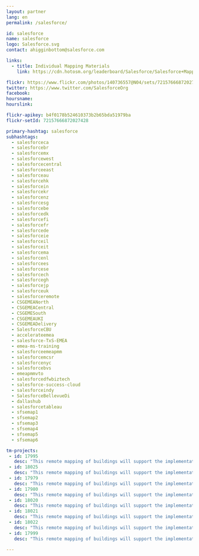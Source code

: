 ```yaml
---
layout: partner
lang: en
permalink: /salesforce/

id: salesforce
name: salesforce
logo: Salesforce.svg
contact: ahigginbottom@salesforce.com

links:
  - title: Individual Mapping Materials
    link: https://cdn.hotosm.org/leaderboard/Salesforce/Salesforce+Mapping+how+to+guide.pdf

flickr: https://www.flickr.com/photos/140736557@N04/sets/72157666872027428
twitter: https://www.twitter.com/SalesforceOrg
facebook:
hoursname:
hourslink:

flickr-apikey: b4f0178b524610373b2b65bda51979ba
flickr-setId: 72157666872027428

primary-hashtag: salesforce
subhashtags:
  - salesforceca
  - salesforcebr
  - salesforcemx
  - salesforcewest
  - salesforcecentral
  - salesforceeast
  - salesforceau
  - salesforcehk
  - salesforcein
  - salesforcekr
  - salesforcenz
  - salesforcesg
  - salesforcebe
  - salesforcedk
  - salesforcefi
  - salesforcefr
  - salesforcede
  - salesforceie
  - salesforceil
  - salesforceit
  - salesforcema
  - salesforcenl
  - salesforcees
  - salesforcese
  - salesforcech
  - salesforcegh
  - salesforcejp
  - salesforceuk
  - salesforceremote
  - CSGEMEANorth
  - CSGEMEACentral
  - CSGEMESouth
  - CSGEMEAUKI
  - CSGEMEADelivery
  - SalesforceCBU
  - accelerateemea
  - salesforce-TxS-EMEA
  - emea-ms-training
  - salesforceemeapmm
  - salesforcemcsr
  - salesforcenyc
  - salesforcebvs
  - emeapmmvto
  - salesforcedfwbiztech
  - salesforce-success-cloud
  - salesforceindy
  - SalesforceBellevueDi
  - dallashub
  - salesforcetableau
  - sfsemap1
  - sfsemap2
  - sfsemap3
  - sfsemap4
  - sfsemap5
  - sfsemap6

tm-projects:
 - id: 17995
   desc: "This remote mapping of buildings will support the implementation of planned activities and largely the generation of data for humanitarian activities in the identified provinces."
 - id: 18025
   desc: "This remote mapping of buildings will support the implementation of planned activities and largely the generation of data for humanitarian activities in the identified provinces."
 - id: 17979
   desc: "This remote mapping of buildings will support the implementation of planned activities and largely the generation of data for humanitarian activities in the identified provinces."
 - id: 17980
   desc: "This remote mapping of buildings will support the implementation of planned activities and largely the generation of data for humanitarian activities in the identified provinces."
 - id: 18020
   desc: "This remote mapping of buildings will support the implementation of planned activities and largely the generation of data for humanitarian activities in the identified provinces."
 - id: 18021
   desc: "This remote mapping of buildings will support the implementation of planned activities and largely the generation of data for humanitarian activities in the identified provinces."
 - id: 18022
   desc: "This remote mapping of buildings will support the implementation of planned activities and largely the generation of data for humanitarian activities in the identified provinces."
 - id: 17999
   desc: "This remote mapping of buildings will support the implementation of planned activities and largely the generation of data for humanitarian activities in the identified provinces."
  
---
```


